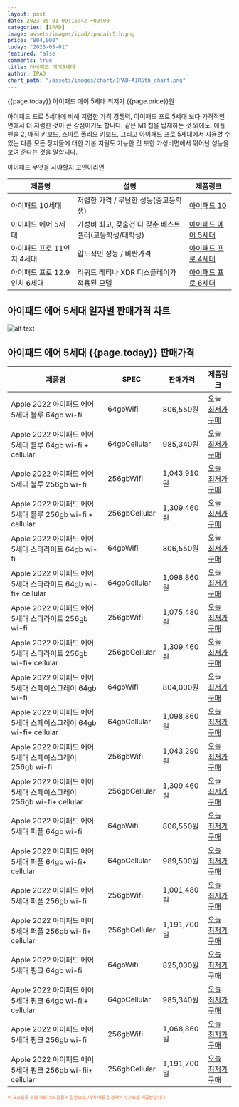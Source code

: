 ```yaml
---
layout: post
date: 2023-05-01 09:16:42 +09:00
categories: [IPAD]
image: assets/images/ipad/ipadair5th.png
price: "804,000"
today: "2023-05-01"
featured: false
comments: true
title: 아이패드 에어5세대
author: IPAD
chart_path: "/assets/images/chart/IPAD-AIR5th_chart.png"
---
```


{{page.today}} 아이패드 에어 5세대 최저가 {{page.price}}원

아이패드 프로 5세대에 비해 저렴한 가격 경쟁력,
아이패드 프로 5세대 보다 가격적인 면에서 더 저렴한 것이 큰 강점이기도 합니다. 같은 M1 칩을 탑재하는 것 외에도, 애플 펜슬 2, 매직 키보드, 스마트 폴리오 키보드, 그리고 아이패드 프로 5세대에서 사용할 수 있는 다른 모든 장치들에 대한 기본 지원도 가능한 것 또한 가성비면에서 뛰어난 성능을 보여 준다는 것을 말합니다.

<main>
<P>아이패드 무엇을 사야할지 고민이라면</P>
<table id="rwd-table">
  <thead>
    <tr>
      <th>제품명</th>
      <th>설명</th>
      <th>제품링크</th>
    </tr>
  </thead>
  <tbody>
    <tr>
       <td>아이패드 10세대</td>
       <td>저렴한 가격 / 무난한 성능(중고등학생)</td>
       <td><a href='/APPLE-IPAD-10th/'>아이패드 10</a></td>
    </tr>
    <tr>
       <td>아이패드 에어 5세대</td>
       <td>가성비 최고, 갖출건 다 갖춘 베스트 셀러(고등학생/대학생)</td>
       <td><a href='/APPLE-IPAD-AIR5th/'>아이패드 에어 5세대</a></td>
    </tr>
    <tr>
       <td>아이패드 프로 11인치 4세대</td>
       <td>압도적인 성능 / 비싼가격</td>
       <td><a href='/APPLE-IPAD-PRO4th/'>아이패드 프로 4세대</a></td>
    </tr>
    <tr>
       <td>아이패드 프로 12.9인치 6세대</td>
       <td>리퀴드 레티나 XDR 디스플레이가 적용된 모델</td>
       <td><a href='/APPLE-IPAD-PRO6th/'>아이패드 프로 6세대</a></td>
    </tr>
  </tbody>
</table>
</main>


## 아이패드 에어 5세대 일자별 판매가격 차트
![alt text]({{page.chart_path}} "아이패드 에어 5세대 판매가격 차트")

## 아이패드 에어 5세대 {{page.today}} 판매가격
<main>
<table id="rwd-table-large">
  <thead>
    <tr>
      <th>제품명</th>
      <th>SPEC</th>
      <th>판매가격</th>
      <th>제품링크</th>
    </tr>
  </thead>
  <tbody><tr>
        <td>Apple 2022 아이패드 에어 5세대 블루 64gb wi-fi</td>
        <td>64gbWifi</td>
        <td>806,550원</td>
        <td><a href='https://link.coupang.com/a/SAerg' target='_blank'>오늘 최저가구매</a></td>
        </tr><tr>
        <td>Apple 2022 아이패드 에어 5세대 블루 64gb wi-fi + cellular</td>
        <td>64gbCellular</td>
        <td>985,340원</td>
        <td><a href='https://link.coupang.com/a/SAew3' target='_blank'>오늘 최저가구매</a></td>
        </tr><tr>
        <td>Apple 2022 아이패드 에어 5세대 블루  256gb wi-fi</td>
        <td>256gbWifi</td>
        <td>1,043,910원</td>
        <td><a href='https://link.coupang.com/a/SAez7' target='_blank'>오늘 최저가구매</a></td>
        </tr><tr>
        <td>Apple 2022 아이패드 에어 5세대 블루 256gb wi-fi + cellular</td>
        <td>256gbCellular</td>
        <td>1,309,460원</td>
        <td><a href='https://link.coupang.com/a/SAeEA' target='_blank'>오늘 최저가구매</a></td>
        </tr><tr>
        <td>Apple 2022 아이패드 에어 5세대 스타라이트 64gb wi-fi</td>
        <td>64gbWifi</td>
        <td>806,550원</td>
        <td><a href='https://link.coupang.com/a/SAeeA' target='_blank'>오늘 최저가구매</a></td>
        </tr><tr>
        <td>Apple 2022 아이패드 에어 5세대 스타라이트 64gb wi-fi+ cellular</td>
        <td>64gbCellular</td>
        <td>1,098,860원</td>
        <td><a href='https://link.coupang.com/a/SAekf' target='_blank'>오늘 최저가구매</a></td>
        </tr><tr>
        <td>Apple 2022 아이패드 에어 5세대 스타라이트 256gb wi-fi</td>
        <td>256gbWifi</td>
        <td>1,075,480원</td>
        <td><a href='https://link.coupang.com/a/SAdYc' target='_blank'>오늘 최저가구매</a></td>
        </tr><tr>
        <td>Apple 2022 아이패드 에어 5세대 스타라이트 256gb wi-fi+ cellular</td>
        <td>256gbCellular</td>
        <td>1,309,460원</td>
        <td><a href='https://link.coupang.com/a/SAea1' target='_blank'>오늘 최저가구매</a></td>
        </tr><tr>
        <td>Apple 2022 아이패드 에어 5세대 스페이스그레이 64gb wi-fi</td>
        <td>64gbWifi</td>
        <td>804,000원</td>
        <td><a href='https://link.coupang.com/a/SAfcf' target='_blank'>오늘 최저가구매</a></td>
        </tr><tr>
        <td>Apple 2022 아이패드 에어 5세대 스페이스그레이 64gb wi-fi+ cellular</td>
        <td>64gbCellular</td>
        <td>1,098,860원</td>
        <td><a href='https://link.coupang.com/a/SAe8I' target='_blank'>오늘 최저가구매</a></td>
        </tr><tr>
        <td>Apple 2022 아이패드 에어 5세대 스페이스그레이 256gb wi-fi</td>
        <td>256gbWifi</td>
        <td>1,043,290원</td>
        <td><a href='https://link.coupang.com/a/SAfgS' target='_blank'>오늘 최저가구매</a></td>
        </tr><tr>
        <td>Apple 2022 아이패드 에어 5세대 스페이스그레이 256gb wi-fi+ cellular</td>
        <td>256gbCellular</td>
        <td>1,309,460원</td>
        <td><a href='https://link.coupang.com/a/SAfme' target='_blank'>오늘 최저가구매</a></td>
        </tr><tr>
        <td>Apple 2022 아이패드 에어 5세대 퍼플 64gb wi-fi</td>
        <td>64gbWifi</td>
        <td>806,550원</td>
        <td><a href='https://link.coupang.com/a/SAfvg' target='_blank'>오늘 최저가구매</a></td>
        </tr><tr>
        <td>Apple 2022 아이패드 에어 5세대 퍼플 64gb wi-fi+ cellular</td>
        <td>64gbCellular</td>
        <td>989,500원</td>
        <td><a href='https://link.coupang.com/a/SAfyl' target='_blank'>오늘 최저가구매</a></td>
        </tr><tr>
        <td>Apple 2022 아이패드 에어 5세대 퍼플 256gb wi-fi</td>
        <td>256gbWifi</td>
        <td>1,001,480원</td>
        <td><a href='https://link.coupang.com/a/SAfCf' target='_blank'>오늘 최저가구매</a></td>
        </tr><tr>
        <td>Apple 2022 아이패드 에어 5세대 퍼플 256gb wi-fi+ cellular</td>
        <td>256gbCellular</td>
        <td>1,191,700원</td>
        <td><a href='https://link.coupang.com/a/SAfJk' target='_blank'>오늘 최저가구매</a></td>
        </tr><tr>
        <td>Apple 2022 아이패드 에어 5세대 핑크 64gb wi-fi</td>
        <td>64gbWifi</td>
        <td>825,000원</td>
        <td><a href='https://link.coupang.com/a/SAfO5' target='_blank'>오늘 최저가구매</a></td>
        </tr><tr>
        <td>Apple 2022 아이패드 에어 5세대 핑크 64gb wi-fii+ cellular</td>
        <td>64gbCellular</td>
        <td>985,340원</td>
        <td><a href='https://link.coupang.com/a/SAfUD' target='_blank'>오늘 최저가구매</a></td>
        </tr><tr>
        <td>Apple 2022 아이패드 에어 5세대 핑크 256gb wi-fi</td>
        <td>256gbWifi</td>
        <td>1,068,860원</td>
        <td><a href='https://link.coupang.com/a/SAfXo' target='_blank'>오늘 최저가구매</a></td>
        </tr><tr>
        <td>Apple 2022 아이패드 에어 5세대 핑크 256gb wi-fii+ cellular</td>
        <td>256gbCellular</td>
        <td>1,191,700원</td>
        <td><a href='https://link.coupang.com/a/SAf0M' target='_blank'>오늘 최저가구매</a></td>
        </tr></tbody>
</table>
</main>
<div style="color:#e56a2c;font-size: 0.7em;" >
이 포스팅은 쿠팡 파트너스 활동의 일환으로, 이에 따른 일정액의 수수료를 제공받습니다.
</div>
